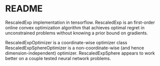 # README #

RescaledExp implementation in tensorflow. RescaledExp is an first-order online convex optimization algorithm that achieves optimal regret in unconstrained problems without knowing a prior bound on gradients.

RescaledExpOptimizer is a coordinate-wise optimizer class
RescaledExpSphereOptimizer is a non-coordinate-wise (and hence dimension-independent) optimizer.
RescaledExpSphere appears to work better on a couple tested neural network problems.